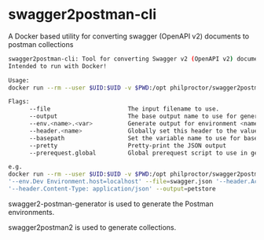 # swagger2postman-cli

A Docker based utility for converting swagger (OpenAPI v2) documents to postman collections

``` bash
swagger2postman-cli: Tool for converting Swagger v2 (OpenAPI v2) documents to postman collections.
Intended to run with Docker!

Usage:
docker run --rm --user $UID:$UID -v $PWD:/opt philproctor/swagger2postman-cli <flags>

Flags:
      --file                      The input filename to use.
      --output                    The base output name to use for generated collections
      --env.<name>.<var>          Generate output for environment <name>. Ensure <var> is set to this value
      --header.<name>             Globally set this header to the value specified
      --basepath                  Set the variable name to use for basepath instead of using the definition
      --pretty                    Pretty-print the JSON output
      --prerequest.global         Global prerequest script to use in generated collection

e.g.
docker run --rm --user $UID:$UID -v $PWD:/opt philproctor/swagger2postman-cli \
'--env.Dev Environment.host=localhost' --file=swagger.json '--header.Accept=application/json' \
'--header.Content-Type: application/json' --output=petstore

```

swagger2-postman-generator is used to generate the Postman environments.

swagger2postman2 is used to generate collections.
